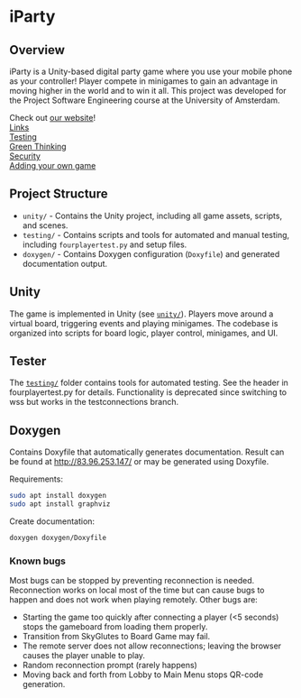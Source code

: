 # iParty

## Overview
iParty is a Unity-based digital party game where you use your mobile phone as your controller! Player compete in minigames to gain an advantage in moving higher in the world and to win it all. This project was developed for the Project Software Engineering course at the University of Amsterdam.

Check out [our website](http://83.96.253.147/)!<br>
[Links](http://83.96.253.147/d2/d15/md_files.html)<br>
[Testing](http://83.96.253.147/de/d6a/md_testing.html)<br>
[Green Thinking](http://83.96.253.147/de/dc7/md_greenthinking.html)<br>
[Security](http://83.96.253.147/d3/d79/md_security.html)<br>
[Adding your own game](http://83.96.253.147/db/d3d/md_buildinggame.html)<br>


## Project Structure
- `unity/` - Contains the Unity project, including all game assets, scripts, and scenes.
- `testing/` - Contains scripts and tools for automated and manual testing, including `fourplayertest.py` and setup files.
- `doxygen/` - Contains Doxygen configuration (`Doxyfile`) and generated documentation output.

## Unity
The game is implemented in Unity (see [`unity/`](unity/)).
Players move around a virtual board, triggering events and playing minigames. The codebase is organized into scripts for board logic, player control, minigames, and UI.

## Tester
The [`testing/`](testing/) folder contains tools for automated testing. See the header in fourplayertest.py for details. Functionality is deprecated since switching to wss but works in the testconnections branch.

## Doxygen
Contains Doxyfile that automatically generates documentation. Result can be found at http://83.96.253.147/ or may be generated using Doxyfile.

Requirements:
```bash
sudo apt install doxygen
sudo apt install graphviz
```

Create documentation:
```bash
doxygen doxygen/Doxyfile
```

### Known bugs
Most bugs can be stopped by preventing reconnection is needed. Reconnection works on local most of the time but can cause bugs to happen and does not work when playing remotely. Other bugs are:

- Starting the game too quickly after connecting a player (<5 seconds) stops the gameboard from loading them properly.
- Transition from SkyGlutes to Board Game may fail.
- The remote server does not allow reconnections; leaving the browser causes the player unable to play.
- Random reconnection prompt (rarely happens)
- Moving back and forth from Lobby to Main Menu stops QR-code generation.
